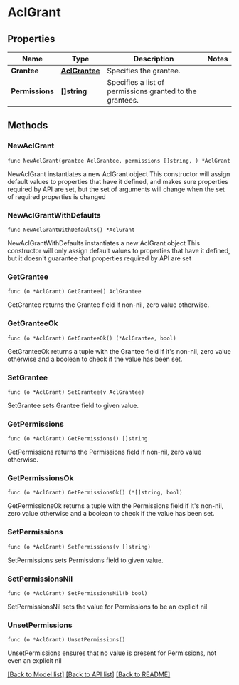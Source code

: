 # AclGrant

## Properties

Name | Type | Description | Notes
------------ | ------------- | ------------- | -------------
**Grantee** | [**AclGrantee**](AclGrantee.md) | Specifies the grantee. | 
**Permissions** | **[]string** | Specifies a list of permissions granted to the grantees. | 

## Methods

### NewAclGrant

`func NewAclGrant(grantee AclGrantee, permissions []string, ) *AclGrant`

NewAclGrant instantiates a new AclGrant object
This constructor will assign default values to properties that have it defined,
and makes sure properties required by API are set, but the set of arguments
will change when the set of required properties is changed

### NewAclGrantWithDefaults

`func NewAclGrantWithDefaults() *AclGrant`

NewAclGrantWithDefaults instantiates a new AclGrant object
This constructor will only assign default values to properties that have it defined,
but it doesn't guarantee that properties required by API are set

### GetGrantee

`func (o *AclGrant) GetGrantee() AclGrantee`

GetGrantee returns the Grantee field if non-nil, zero value otherwise.

### GetGranteeOk

`func (o *AclGrant) GetGranteeOk() (*AclGrantee, bool)`

GetGranteeOk returns a tuple with the Grantee field if it's non-nil, zero value otherwise
and a boolean to check if the value has been set.

### SetGrantee

`func (o *AclGrant) SetGrantee(v AclGrantee)`

SetGrantee sets Grantee field to given value.


### GetPermissions

`func (o *AclGrant) GetPermissions() []string`

GetPermissions returns the Permissions field if non-nil, zero value otherwise.

### GetPermissionsOk

`func (o *AclGrant) GetPermissionsOk() (*[]string, bool)`

GetPermissionsOk returns a tuple with the Permissions field if it's non-nil, zero value otherwise
and a boolean to check if the value has been set.

### SetPermissions

`func (o *AclGrant) SetPermissions(v []string)`

SetPermissions sets Permissions field to given value.


### SetPermissionsNil

`func (o *AclGrant) SetPermissionsNil(b bool)`

 SetPermissionsNil sets the value for Permissions to be an explicit nil

### UnsetPermissions
`func (o *AclGrant) UnsetPermissions()`

UnsetPermissions ensures that no value is present for Permissions, not even an explicit nil

[[Back to Model list]](../README.md#documentation-for-models) [[Back to API list]](../README.md#documentation-for-api-endpoints) [[Back to README]](../README.md)


